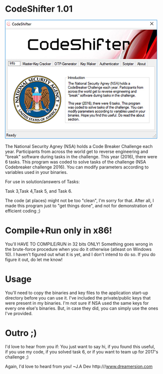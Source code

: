 # CodeShifter 1.01

![alt tag](https://github.com/hexinx/CodeShifter/blob/master/04_ScreenShots/1.jpg)

The National Security Agney (NSA) holds a Code Breaker Challenge each year. Participants from across the world get to reverse engineering and "break" software during tasks in the challenge.   This year (2016), there were 6 tasks. This program was coded to solve tasks of the challenge (NSA Codebreaker challenge 2016). You can modify parameters according to variables used in your binaries. 

For use in solution/answers of Tasks:

Task 3,Task 4,Task 5, and Task 6.

The code (at places) might not be too "clean", I'm sorry for that. After all, I made this program just to "get things done", and not for demonstration of efficient coding ;)

# Compile+Run only in x86!
You'll HAVE TO COMPILE/RUN in 32 bits ONLY! Something goes wrong in the brute-force procedure when you do it otherwise (atleast on Windows 10). I haven't figured out what it is yet, and I don't intend to do so. If you do figure it out, do let me know!

# Usage
You'll need to copy the binaries and key files to the application start-up directory before you can use it.
I've included the private/public keys that were present in my binaries. I'm not sure if NSA used the same keys for every one else's binaries. But, in case they did, you can simply use the ones I've provided.

# Outro ;)
I'd love to hear from you if: You just want to say hi, if you found this useful, if you use my code, if you solved task 6, or if you want to team up for 2017's challenge ;)

Again, I'd love to heard from you!
~J.A Dev 
http:///www.dreamersion.com


